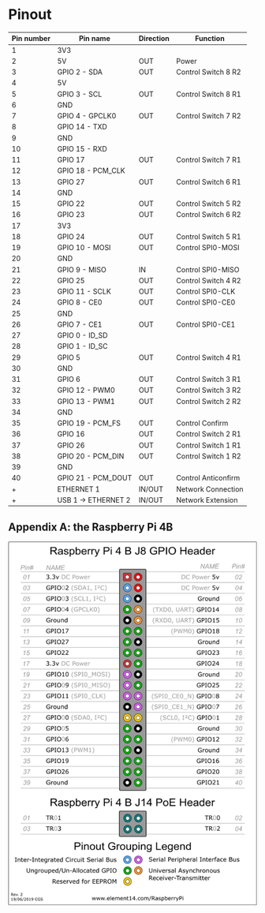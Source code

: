 # Pinout

| Pin number | Pin name            | Direction | Function           |
|------------|---------------------|-----------|--------------------|
| 1          | 3V3                 |           |                     |
| 2          | 5V                  |    OUT    |  Power              |
| 3          | GPIO 2 - SDA        |    OUT    | Control Switch 8 R2 |
| 4          | 5V                  |           |                     |
| 5          | GPIO 3 - SCL        |    OUT    | Control Switch 8 R1 |
| 6          | GND                 |           |                     |
| 7          | GPIO 4 - GPCLK0     |    OUT    | Control Switch 7 R2 |
| 8          | GPIO 14 - TXD       |           |                     |
| 9          | GND                 |           |                     |
| 10         | GPIO 15 - RXD       |           |                     |
| 11         | GPIO 17             |    OUT    | Control Switch 7 R1 |
| 12         | GPIO 18 - PCM\_CLK  |           |                     |
| 13         | GPIO 27             |    OUT    | Control Switch 6 R1 |
| 14         | GND                 |           |                     |
| 15         | GPIO 22             |    OUT    | Control Switch 5 R2 |
| 16         | GPIO 23             |    OUT    | Control Switch 6 R2 |
| 17         | 3V3                 |           |                     |
| 18         | GPIO 24             |    OUT    | Control Switch 5 R1 |
| 19         | GPIO 10 - MOSI      |    OUT    | Control SPI0-MOSI   |
| 20         | GND                 |           |                     |
| 21         | GPIO 9 - MISO       |    IN     | Control SPI0-MISO   |
| 22         | GPIO 25             |    OUT    | Control Switch 4 R2 |
| 23         | GPIO 11 - SCLK      |    OUT    | Control SPI0-CLK    |
| 24         | GPIO 8 - CE0        |    OUT    | Control SPI0-CE0    |
| 25         | GND                 |           |                     |
| 26         | GPIO 7 - CE1        |    OUT    | Control SPI0-CE1    |
| 27         | GPIO 0 - ID\_SD     |           |                     |
| 28         | GPIO 1 - ID\_SC     |           |                     |
| 29         | GPIO 5              |    OUT    | Control Switch 4 R1 |
| 30         | GND                 |           |                     |
| 31         | GPIO 6              |    OUT    | Control Switch 3 R1 |
| 32         | GPIO 12 - PWM0      |    OUT    | Control Switch 3 R2 |
| 33         | GPIO 13 - PWM1      |    OUT    | Control Switch 2 R2 |
| 34         | GND                 |           |                     |
| 35         | GPIO 19 - PCM\_FS   |    OUT    | Control Confirm     |
| 36         | GPIO 16             |    OUT    | Control Switch 2 R1 |
| 37         | GPIO 26             |    OUT    | Control Switch 1 R1 |
| 38         | GPIO 20 - PCM\_DIN  |    OUT    | Control Switch 1 R2 |
| 39         | GND                 |           |                     |
| 40         | GPIO 21 - PCM\_DOUT |    OUT    | Control Anticonfirm |
| +          | ETHERNET 1          |   IN/OUT  | Network Connection  |
| +          | USB 1 -> ETHERNET 2 |   IN/OUT  | Network Extension   | 
## Appendix A: the Raspberry Pi 4B

![Raspberry Pi 4 pinout](GPIO-Pinout-Diagram-2.png "Pinout")
